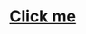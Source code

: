 # <a href="javascript:alert('XSS Attack!');">Click me</a>
<div id="injected-content" style="display:none;"></div>
<script>
  document.getElementById("injected-content").innerHTML =
    "<a href='javascript:alert(\"XSS Attack!\")'>clickme</a>";
</script>
